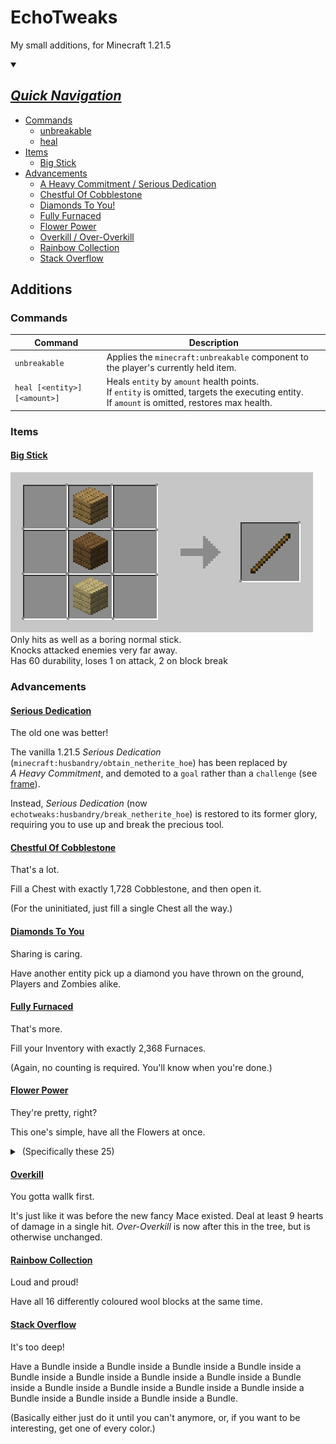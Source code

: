 # EchoTweaks

My small additions, for Minecraft 1.21.5

<details open>
<summary>

## <ins>*Quick Navigation*</ins>

</summary>

- [Commands](#commands)
	- [unbreakable](#unbk)
	- [heal](#heal)
- [Items](#items)
	- [Big Stick](#big-stick)
- [Advancements](#advancements)
	- [A Heavy Commitment / Serious Dedication](#serious-dedication)
	- [Chestful Of Cobblestone](#chestful-of-cobblestone)
	- [Diamonds To You!](#diamonds-to-you)
	- [Fully Furnaced](#fully-furnaced)
	- [Flower Power](#flower-power)
	- [Overkill / Over-Overkill](#overkill)
	- [Rainbow Collection](#rainbow-collection)
	- [Stack Overflow](#stack-overflow)

</details>

## Additions

### Commands

|Command|Description|
|-------|-----------|
|<a id="unbk"></a>`unbreakable`|Applies the `minecraft:unbreakable` component to the player's currently held item.|
|<a id="heal"></a>`heal [<entity>] [<amount>]`|Heals `entity` by `amount` health points.<br>If `entity` is omitted, targets the executing entity.<br>If `amount` is omitted, restores max health.|

### Items

#### <ins>Big Stick</ins>
![The Big Stick. It's like the normal stick, but Bigger!](readmeAssets/BigStickCraft.gif "echotweaks:big_stick")<br>
Only hits as well as a boring normal stick.<br>
Knocks attacked enemies very far away.<br>
Has 60 durability, loses 1 on attack, 2 on block break

### Advancements

#### <ins>Serious Dedication</ins>

The old one was better!

The vanilla 1.21.5 *Serious&nbsp;Dedication* (`minecraft:husbandry/obtain_netherite_hoe`) has been replaced by *A&nbsp;Heavy&nbsp;Commitment*, and demoted to a `goal` rather than a `challenge`  (see [frame](https://minecraft.wiki/w/Advancement_definition)).

Instead, *Serious&nbsp;Dedication* (now `echotweaks:husbandry/break_netherite_hoe`) is restored to its former glory, requiring you to use up and break the precious tool.

#### <ins>Chestful Of Cobblestone</ins>

That's a lot.

Fill a Chest with exactly 1,728 Cobblestone, and then open it.

(For the uninitiated, just fill a single Chest all the way.)

#### <ins>Diamonds To You</ins>

Sharing is caring.

Have another entity pick up a diamond you have thrown on the ground, Players and Zombies alike.

#### <ins>Fully Furnaced</ins>

That's more.

Fill your Inventory with exactly 2,368 Furnaces.

(Again, no counting is required. You'll know when you're done.)

#### <ins>Flower Power</ins>

They're pretty, right?

This one's simple, have all the Flowers at once.

<details>
<summary>&nbsp;(Specifically these 25)</summary>

```
minecraft:allium
minecraft:azure_bluet
minecraft:blue_orchid
minecraft:cactus_flower
minecraft:cornflower
minecraft:dandelion
minecraft:closed_eyeblossom
minecraft:open_eyeblossom
minecraft:lilac
minecraft:lily_of_the_valley
minecraft:oxeye_daisy
minecraft:peony
minecraft:pink_petals
minecraft:pitcher_plant
minecraft:poppy
minecraft:rose_bush
minecraft:spore_blossom
minecraft:sunflower
minecraft:torchflower
minecraft:red_tulip
minecraft:orange_tulip
minecraft:pink_tulip
minecraft:white_tulip
minecraft:wildflowers
minecraft:wither_rose
```

(Yes I know there are more things with "flower" in them)<br>
(and more things in `#minecraft:flowers`)<br>
(these are the ones that I say count)<br>
(they have petals idk)<br>
(don't @ me)

</details>

#### <ins>Overkill</ins>

You gotta wallk first.

It's just like it was before the new fancy Mace existed. Deal at least 9 hearts of damage in a single hit. *Over-Overkill* is now after this in the tree, but is otherwise unchanged.

#### <ins>Rainbow Collection</ins>

Loud and proud!

Have all 16 differently coloured wool blocks at the same time.

#### <ins>Stack Overflow</ins>

It's too deep!

Have a Bundle inside a Bundle inside a Bundle inside a Bundle inside a Bundle inside a Bundle inside a Bundle inside a Bundle inside a Bundle inside a Bundle inside a Bundle inside a Bundle inside a Bundle inside a Bundle inside a Bundle inside a Bundle inside a Bundle.

(Basically either just do it until you can't anymore, or, if you want to be interesting, get one of every color.)
